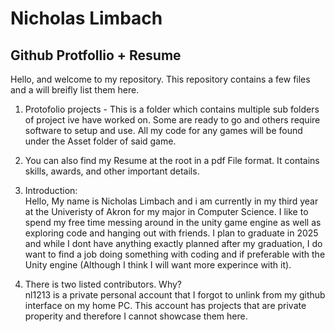 # Nicholas Limbach
## Github Protfollio + Resume

Hello, and welcome to my repository. This repository contains a few files and a will breifly list them here.
1. Protofolio projects - This is a folder which contains multiple sub folders of project ive have worked on. Some are ready to go and others require software to setup and use. All my code for any games will be found under the Asset folder of said game. 

2. You can also find my Resume at the root in a pdf File format. It contains skills, awards, and other important details.

3. Introduction: <br />
  Hello, My name is Nicholas Limbach and i am currently in my third year at the Univeristy of Akron for my major in Computer Science. I like to spend my free time      messing around in the unity game engine as well as exploring code and hanging out with friends. I plan to graduate in 2025 and while I dont have anything exactly planned after my graduation, I do want to find a job doing something with coding and if preferable with the Unity engine (Although I think I will want more experince with it).
  
4. There is two listed contributors. Why? <br />
nl1213 is a private personal account that I forgot to unlink from my github interface on my home PC. This account has projects that are private properity and therefore I cannot showcase them here.
